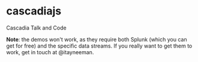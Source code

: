 cascadiajs
==========

Cascadia Talk and Code

**Note**: the demos won't work, as they require both Splunk (which you can get
for free) and the specific data streams. If you really want to get them to work,
get in touch at @itayneeman.

